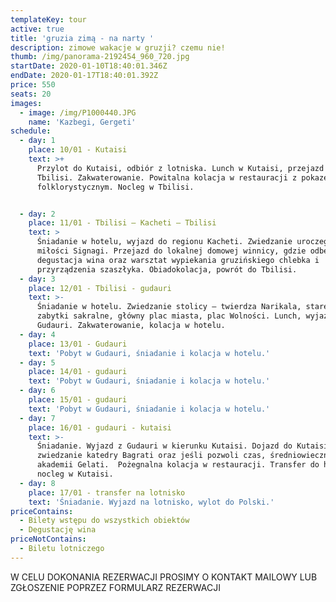 ```yaml
---
templateKey: tour
active: true
title: 'gruzia zimą - na narty '
description: zimowe wakacje w gruzji? czemu nie!
thumb: /img/panorama-2192454_960_720.jpg
startDate: 2020-01-10T18:40:01.346Z
endDate: 2020-01-17T18:40:01.392Z
price: 550
seats: 20
images:
  - image: /img/P1000440.JPG
    name: 'Kazbegi, Gergeti'
schedule:
  - day: 1
    place: 10/01 - Kutaisi
    text: >+
      Przylot do Kutaisi, odbiór z lotniska. Lunch w Kutaisi, przejazd do
      Tbilisi. Zakwaterowanie. Powitalna kolacja w restauracji z pokazem
      folklorystycznym. Nocleg w Tbilisi.


  - day: 2
    place: 11/01 - Tbilisi – Kacheti – Tbilisi
    text: >
      Śniadanie w hotelu, wyjazd do regionu Kacheti. Zwiedzanie uroczego miasta
      miłości Signagi. Przejazd do lokalnej domowej winnicy, gdzie odbędzie się
      degustacja wina oraz warsztat wypiekania gruzińskiego chlebka i
      przyrządzenia szaszłyka. Obiadokolacja, powrót do Tbilisi.
  - day: 3
    place: 12/01 - Tbilisi - gudauri
    text: >-
      Śniadanie w hotelu. Zwiedzanie stolicy – twierdza Narikala, stare miasto,
      zabytki sakralne, główny plac miasta, plac Wolności. Lunch, wyjazd do
      Gudauri. Zakwaterowanie, kolacja w hotelu. 
  - day: 4
    place: 13/01 - Gudauri
    text: 'Pobyt w Gudauri, śniadanie i kolacja w hotelu.'
  - day: 5
    place: 14/01 - gudauri
    text: 'Pobyt w Gudauri, śniadanie i kolacja w hotelu.'
  - day: 6
    place: 15/01 - gudauri
    text: 'Pobyt w Gudauri, śniadanie i kolacja w hotelu.'
  - day: 7
    place: 16/01 - gudauri - kutaisi
    text: >-
      Śniadanie. Wyjazd z Gudauri w kierunku Kutaisi. Dojazd do Kutaisi,
      zwiedzanie katedry Bagrati oraz jeśli pozwoli czas, średniowiecznej
      akademii Gelati.  Pożegnalna kolacja w restauracji. Transfer do hotelu,
      nocleg w Kutaisi.
  - day: 8
    place: 17/01 - transfer na lotnisko
    text: 'Śniadanie. Wyjazd na lotnisko, wylot do Polski.'
priceContains:
  - Bilety wstępu do wszystkich obiektów
  - Degustację wina
priceNotContains:
  - Biletu lotniczego
---
```

W CELU DOKONANIA REZERWACJI PROSIMY O KONTAKT MAILOWY LUB ZGŁOSZENIE POPRZEZ FORMULARZ REZERWACJI
